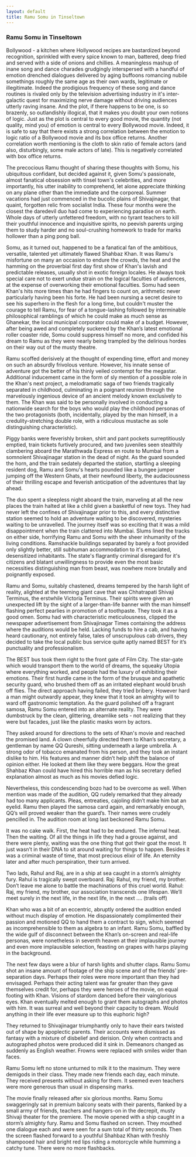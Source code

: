 ```yaml
---
layout: default
title: Ramu Somu in Tinseltown
---
```


### Ramu Somu in Tinseltown

Bollywood - a kitchen where Hollywood recipes are bastardized beyond recognition, sprinkled with every spice known to man, battered, deep fried and served with a side of onions and chillies.  A meaningless mashup of inane song and dance charades grudgingly interspersed with a handful of emotion drenched dialogues delivered by aging buffoons romancing nubile somethings roughly the same age as their own wards, legitimate or illegitimate. Indeed the prodigious frequency of these song and dance routines is rivaled only by the television advertising industry in it's inter-galactic quest for maximizing nerve damage without driving audiences utterly raving insane. And the plot, if there happens to be one, is so brazenly, so outlandishly illogical, that it makes you doubt your own notions of logic. Just as the plot is central to every good movie, the quantity (not quality, mind you) of emotion is central to every Bollywood movie. Indeed, it is safe to say that there exists a strong correlation between the emotion to logic ratio of a Bollywood movie and its box office returns. Another correlation worth mentioning is the cloth to skin ratio of female actors (and also, disturbingly, some male actors of late). This is negatively correlated with box office returns. 

The precocious Ramu thought of sharing these thoughts with Somu, his ubiquitous confidant, but decided against it, given Somu's passionate, almost fanatical obsession with tinsel town's celebrities, and more importantly, his utter inability to comprehend, let alone appreciate thinking on any plane other than the immediate and the corporeal. Summer vacations had just commenced in the bucolic plains of Shivajinagar, that quaint, forgotten relic from socialist India. These four months were the closest the daredevil duo had come to experiencing paradise on earth. Whole days of utterly unfettered freedom, with no tyrant teachers to kill their youthful innocence and inquisitive spirits, no peevish parents urging them to study harder and no soul-crushing homework to trade for marks hollower than a ping pong ball.

Somu, as it turned out, happened to be a fanatical fan of the ambitious, versatile, talented yet ultimately flawed Shahbaz Khan. It was Ramu's misfortune on many an occasion to endure the crowds, the heat and the hamming on the proverbial first day first show of Khan's lavish and predictable releases, usually shot in exotic foreign locales. He always took special care not to exert undue strain on the logical faculties of audiences, at the expense of overworking their emotional faculties. Somu had seen Khan's hits more times than he had fingers to count on, arithmetic never particularly having been his forte. He had been nursing a secret desire to see his superhero in the flesh for a long time, but couldn't muster the courage to tell Ramu, for fear of a tongue-lashing  followed by interminable philosophical ramblings of which he could make as much sense as Ghanekar, the local municipal corporator could make of a budget. However, after being awed and completely suckered by the Khan’s latest emotional roller coaster ride, Somu could suppress himself no more, and confided his dream to Ramu as they were nearly being trampled by the delirious hordes on their way out of the musty theatre.

Ramu scoffed derisively at the thought of expending time, effort and money on such an absurdly frivolous venture. However, his innate sense of adventure got the better of his thinly veiled contempt for the megastar. Additional inducement came in the form of sly mention of a possible role in the Khan's next project, a melodramatic saga of two friends tragically separated in childhood, culminating in a poignant reunion through the marvelously ingenious device of an ancient melody known exclusively to them. The Khan was said to be personally involved in conducting a nationwide search for the boys who would play the childhood personas of the two protagonists (both, incidentally, played by the man himself, in a credulity-stretching double role, with a ridiculous mustache as sole distinguishing characteristic).

Piggy banks were feverishly broken, shirt and pant pockets surreptitiously emptied, train tickets furtively procured, and two juveniles seen stealthily clambering aboard the Marathwada Express en route to Mumbai from a  somnolent Shivajinagar station in the dead of night. As the guard sounded the horn, and the train sedately departed the station, startling a sleeping resident dog, Ramu and Somu's hearts pounded like a bungee jumper jumping off the Western Ghats, at their newfound liberty, the audaciousness of their thrilling escape and feverish anticipation of the adventures that lay ahead. 

The duo spent a sleepless night aboard the train, marveling at all the new places the train halted at like a child given a basketful of new toys. They had never left the confines of Shivajinagar prior to this, and every distinctive station seemed to hold an adventure waiting to be discovered, mysteries waiting to be unravelled. The journey itself was so exciting that it was a mild disappointment when the train clattered into Mumbai. Slums lined the tracks on either side, horrifying Ramu and Somu with the sheer inhumanity of the living conditions. Ramshackle buildings separated by barely a foot provided only slightly better, still subhuman accommodation to it's emaciated, desensitized inhabitants. The state's flagrantly criminal disregard for it's citizens and blatant unwillingness to provide even the most basic necessities distinguishing man from beast, was nowhere more brutally and poignantly exposed. 

Ramu and Somu, suitably chastened, dreams tempered by the harsh light of reality, alighted at the teeming giant cave that was Chhatrapati Shivaji Terminus, the erstwhile Victoria Terminus. Their spirits were given an unexpected lift by the sight of a larger-than-life banner with the man himself flashing perfect pearlies in promotion of a toothpaste. They took it as a good omen. Somu had with characteristic meticulousness, clipped the newspaper advertisement from Shivajinagar Times containing the address where the auditions would be held. Lacking funds to hire a cab, and having heard cautionary, not entirely false, tales of unscrupulous cab drivers, they decided to take the local public bus service quite aptly named BEST for it’s punctuality and professionalism. 

The BEST bus took them right to the front gate of Film City. The star-gate which would transport them to the world of dreams, the squeaky Utopia where everything worked, and people had the luxury of exhibiting their emotions. Their first hurdle came in the form of the brusque and apathetic security guard, who brushed them off as an irritated elephant would brush off flies. The direct approach having failed, they tried bribery. However hard a man might outwardly appear, they knew that it took an almighty will to ward off gastronomic temptation. As the guard polished off a fragrant samosa, Ramu Somu entered into an alternate reality. They were dumbstruck by the clean, glittering, dreamlike sets - not realizing that they were but facades, just like the plastic masks worn by actors. 

They asked around for directions to the sets of Khan's movie and reached the promised land. A clown cheerfully directed them to Khan’s secretary, a gentleman by name QQ Qureshi, sitting underneath a large umbrella. A strong odor of tobacco emanated from his person, and they took an instant dislike to him. His features and manner didn’t help shift the balance of opinion either. He looked at them like they were beggars. How the great Shahbaz Khan could have hired this horrible man as his secretary defied explanation almost as much as his movies defied logic. 

Nevertheless, this condescending bozo had to be overcome as well. When mention was made of the audition, QQ rudely remarked that they already had too many applicants. Pleas, entreaties, cajoling didn’t make him bat an eyelid. Ramu then played the samosa card again, and remarkably enough, QQ’s will proved weaker than the guard’s. Their names were crudely pencilled in. The audition room at long last beckoned Ramu Somu.

It was no cake walk. First, the heat had to be endured. The infernal heat. Then the waiting. Of all the things in life they had a grouse against, and there were plenty, waiting was the one thing that got their goat the most. It just wasn’t in their DNA to sit around waiting for things to happen. Besides it was a criminal waste of time, that most precious elixir of life. An eternity later and after much perspiration, their turn arrived. 

Two lads, Rahul and Raj, are in a ship at sea caught in a storm’s almighty fury. Rahul is tragically swept overboard. 
Raj: Rahul, my friend, my brother. Don’t leave me alone to battle the machinations of this cruel world.
Rahul: Raj, my friend, my brother, our association transcends one lifespan. We’ll meet surely in the next life, in the next life, in the next …. (trails off)

Khan who was a bit of an eccentric, abruptly ordered the audition ended without much display of emotion. He dispassionately complimented their passion and motioned QQ to hand them a contract to sign, which seemed as incomprehensible to them as algebra to an infant. Ramu Somu, baffled by the wide gulf of disconnect between the Khan’s on-screen and real-life personas, were nonetheless in seventh heaven at their implausible journey and even more implausible selection, feasting on grapes with harps playing in the background. 

The next few days were a blur of harsh lights and shutter claps. Ramu Somu shot an insane amount of footage of the ship scene and of the friends’ pre-separation days. Perhaps their roles were more important than they had envisaged. Perhaps their acting talent was far greater than they gave themselves credit for, perhaps they were heroes of the movie, on equal footing with Khan. Visions of stardom danced before their vainglorious eyes. Khan eventually melted enough to grant them autographs and photos with him. It was surreal and well beyond their capacity to dream. Would anything in their life ever measure up to this euphoric high?

They returned to Shivajinagar triumphantly only to have their ears twisted out of shape by apoplectic parents. Their accounts were dismissed as fantasy with a mixture of disbelief and derision. Only when contracts and autographed photos were produced did it sink in. Demeanors changed as suddenly as English weather. Frowns were replaced with smiles wider than faces.

Ramu Somu left no stone unturned to milk it to the maximum. They were demigods in their class. They made new friends each day, each minute. They received presents without asking for them. It seemed even teachers were more generous than usual in dispensing marks. 

The movie finally released after six glorious months. Ramu Somu swaggeringly sat in premium balcony seats with their parents, flanked by a small army of friends, teachers and hangers-on in the decrepit, musty Shivaji theater for the premiere. The movie opened with a ship caught in a storm’s almighty fury. Ramu and Somu flashed on screen. They mouthed one dialogue each and were seen for a  sum total of thirty seconds. Then the screen flashed forward to a youthful Shahbaz Khan with freshly shampooed hair and bright red lips riding a motorcycle while humming a catchy tune. There were no more flashbacks.

